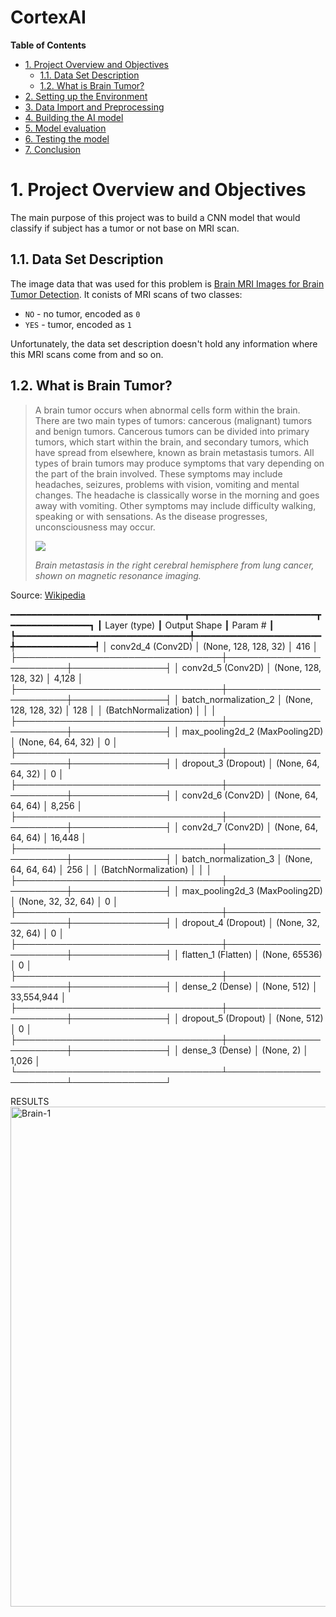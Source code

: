 # CortexAI
**Table of Contents**
- <a href='#intro'>1. Project Overview and Objectives</a>
    - <a href='#dataset'>1.1. Data Set Description</a>
    - <a href='#tumor'>1.2. What is Brain Tumor?</a>
- <a href='#env'>2. Setting up the Environment</a>
- <a href='#import'>3. Data Import and Preprocessing</a>
- <a href='#cnn'>4. Building the AI model</a>
- <a href='#cnn'>5. Model evaluation</a>
- <a href='#concl'>6. Testing the model</a>
- <a href='#concl'>7. Conclusion</a>
# <a id='intro'>1. Project Overview and Objectives</a>

The main purpose of this project was to build a CNN model that would classify if subject has a tumor or not base on MRI scan.

## <a id='dataset'>1.1. Data Set Description</a>

The image data that was used for this problem is [Brain MRI Images for Brain Tumor Detection](https://www.kaggle.com/navoneel/brain-mri-images-for-brain-tumor-detection). It conists of MRI scans of two classes:

* `NO` - no tumor, encoded as `0`
* `YES` - tumor, encoded as `1`

Unfortunately, the data set description doesn't hold any information where this MRI scans come from and so on.

## <a id='tumor'>1.2. What is Brain Tumor?</a>

> A brain tumor occurs when abnormal cells form within the brain. There are two main types of tumors: cancerous (malignant) tumors and benign tumors. Cancerous tumors can be divided into primary tumors, which start within the brain, and secondary tumors, which have spread from elsewhere, known as brain metastasis tumors. All types of brain tumors may produce symptoms that vary depending on the part of the brain involved. These symptoms may include headaches, seizures, problems with vision, vomiting and mental changes. The headache is classically worse in the morning and goes away with vomiting. Other symptoms may include difficulty walking, speaking or with sensations. As the disease progresses, unconsciousness may occur.
>
> ![](https://upload.wikimedia.org/wikipedia/commons/5/5f/Hirnmetastase_MRT-T1_KM.jpg)
>
> *Brain metastasis in the right cerebral hemisphere from lung cancer, shown on magnetic resonance imaging.*

Source: [Wikipedia](https://en.wikipedia.org/wiki/Brain_tumor)



━━━━━━━━━━━━━━━━━━━━━━━━━━━━━━━━━┳━━━━━━━━━━━━━━━━━━━━━━━━┳━━━━━━━━━━━━━━━┓
┃ Layer (type)                    ┃ Output Shape           ┃       Param # ┃
┡━━━━━━━━━━━━━━━━━━━━━━━━━━━━━━━━━╇━━━━━━━━━━━━━━━━━━━━━━━━╇━━━━━━━━━━━━━━━┩
│ conv2d_4 (Conv2D)               │ (None, 128, 128, 32)   │           416 │
├─────────────────────────────────┼────────────────────────┼───────────────┤
│ conv2d_5 (Conv2D)               │ (None, 128, 128, 32)   │         4,128 │
├─────────────────────────────────┼────────────────────────┼───────────────┤
│ batch_normalization_2           │ (None, 128, 128, 32)   │           128 │
│ (BatchNormalization)            │                        │               │
├─────────────────────────────────┼────────────────────────┼───────────────┤
│ max_pooling2d_2 (MaxPooling2D)  │ (None, 64, 64, 32)     │             0 │
├─────────────────────────────────┼────────────────────────┼───────────────┤
│ dropout_3 (Dropout)             │ (None, 64, 64, 32)     │             0 │
├─────────────────────────────────┼────────────────────────┼───────────────┤
│ conv2d_6 (Conv2D)               │ (None, 64, 64, 64)     │         8,256 │
├─────────────────────────────────┼────────────────────────┼───────────────┤
│ conv2d_7 (Conv2D)               │ (None, 64, 64, 64)     │        16,448 │
├─────────────────────────────────┼────────────────────────┼───────────────┤
│ batch_normalization_3           │ (None, 64, 64, 64)     │           256 │
│ (BatchNormalization)            │                        │               │
├─────────────────────────────────┼────────────────────────┼───────────────┤
│ max_pooling2d_3 (MaxPooling2D)  │ (None, 32, 32, 64)     │             0 │
├─────────────────────────────────┼────────────────────────┼───────────────┤
│ dropout_4 (Dropout)             │ (None, 32, 32, 64)     │             0 │
├─────────────────────────────────┼────────────────────────┼───────────────┤
│ flatten_1 (Flatten)             │ (None, 65536)          │             0 │
├─────────────────────────────────┼────────────────────────┼───────────────┤
│ dense_2 (Dense)                 │ (None, 512)            │    33,554,944 │
├─────────────────────────────────┼────────────────────────┼───────────────┤
│ dropout_5 (Dropout)             │ (None, 512)            │             0 │
├─────────────────────────────────┼────────────────────────┼───────────────┤
│ dense_3 (Dense)                 │ (None, 2)              │         1,026 │
└─────────────────────────────────┴────────────────────────┴───────────────┘

RESULTS
<img width="1280" height="800" alt="Brain-1" src="https://github.com/user-attachments/assets/ed94c69f-7425-446b-b826-d3362d404155" />
